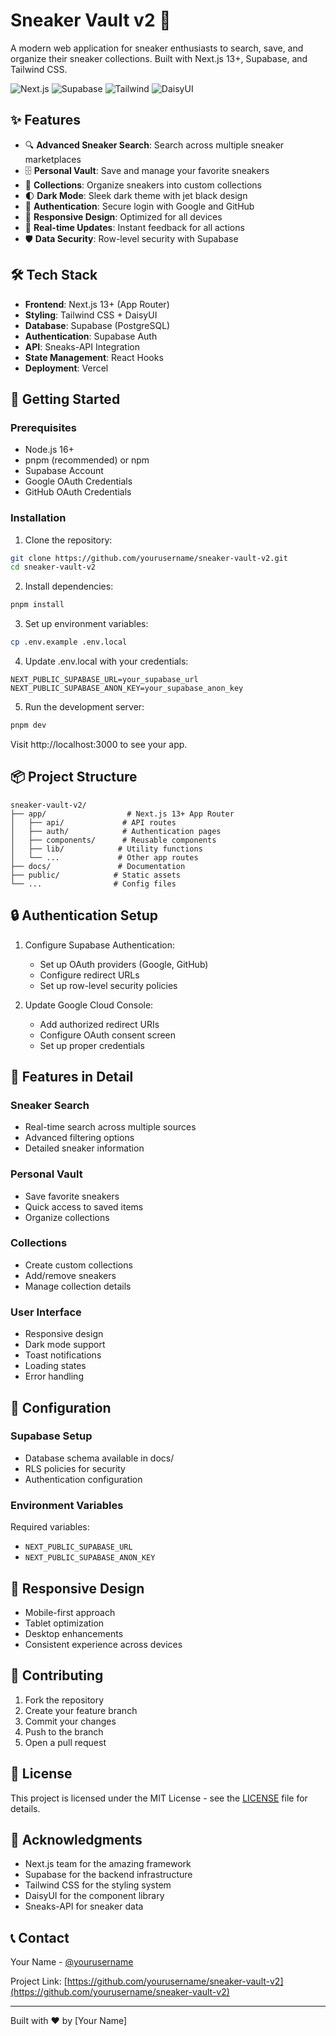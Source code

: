 # Sneaker Vault v2 🚀

A modern web application for sneaker enthusiasts to search, save, and organize their sneaker collections. Built with Next.js 13+, Supabase, and Tailwind CSS.

![Next.js](https://img.shields.io/badge/Next.js-13+-black)
![Supabase](https://img.shields.io/badge/Supabase-Latest-green)
![Tailwind](https://img.shields.io/badge/Tailwind-3-blue)
![DaisyUI](https://img.shields.io/badge/DaisyUI-4-purple)

## ✨ Features

- 🔍 **Advanced Sneaker Search**: Search across multiple sneaker marketplaces
- 🗄️ **Personal Vault**: Save and manage your favorite sneakers
- 📁 **Collections**: Organize sneakers into custom collections
- 🌓 **Dark Mode**: Sleek dark theme with jet black design
- 🔐 **Authentication**: Secure login with Google and GitHub
- 📱 **Responsive Design**: Optimized for all devices
- 🎯 **Real-time Updates**: Instant feedback for all actions
- 🛡️ **Data Security**: Row-level security with Supabase

## 🛠️ Tech Stack

- **Frontend**: Next.js 13+ (App Router)
- **Styling**: Tailwind CSS + DaisyUI
- **Database**: Supabase (PostgreSQL)
- **Authentication**: Supabase Auth
- **API**: Sneaks-API Integration
- **State Management**: React Hooks
- **Deployment**: Vercel

## 🚀 Getting Started

### Prerequisites

- Node.js 16+
- pnpm (recommended) or npm
- Supabase Account
- Google OAuth Credentials
- GitHub OAuth Credentials

### Installation

1. Clone the repository:
```bash
git clone https://github.com/yourusername/sneaker-vault-v2.git
cd sneaker-vault-v2
```

2. Install dependencies:
```bash
pnpm install
```

3. Set up environment variables:
```bash
cp .env.example .env.local
```

4. Update .env.local with your credentials:
```env
NEXT_PUBLIC_SUPABASE_URL=your_supabase_url
NEXT_PUBLIC_SUPABASE_ANON_KEY=your_supabase_anon_key
```

5. Run the development server:
```bash
pnpm dev
```

Visit http://localhost:3000 to see your app.

## 📦 Project Structure

```
sneaker-vault-v2/
├── app/                  # Next.js 13+ App Router
│   ├── api/             # API routes
│   ├── auth/            # Authentication pages
│   ├── components/      # Reusable components
│   ├── lib/            # Utility functions
│   └── ...             # Other app routes
├── docs/               # Documentation
├── public/            # Static assets
└── ...                # Config files
```

## 🔒 Authentication Setup

1. Configure Supabase Authentication:
   - Set up OAuth providers (Google, GitHub)
   - Configure redirect URLs
   - Set up row-level security policies

2. Update Google Cloud Console:
   - Add authorized redirect URIs
   - Configure OAuth consent screen
   - Set up proper credentials

## 🎨 Features in Detail

### Sneaker Search
- Real-time search across multiple sources
- Advanced filtering options
- Detailed sneaker information

### Personal Vault
- Save favorite sneakers
- Quick access to saved items
- Organize collections

### Collections
- Create custom collections
- Add/remove sneakers
- Manage collection details

### User Interface
- Responsive design
- Dark mode support
- Toast notifications
- Loading states
- Error handling

## 🔧 Configuration

### Supabase Setup
- Database schema available in docs/
- RLS policies for security
- Authentication configuration

### Environment Variables
Required variables:
- `NEXT_PUBLIC_SUPABASE_URL`
- `NEXT_PUBLIC_SUPABASE_ANON_KEY`

## 📱 Responsive Design

- Mobile-first approach
- Tablet optimization
- Desktop enhancements
- Consistent experience across devices

## 🤝 Contributing

1. Fork the repository
2. Create your feature branch
3. Commit your changes
4. Push to the branch
5. Open a pull request

## 📄 License

This project is licensed under the MIT License - see the [LICENSE](LICENSE) file for details.

## 🙏 Acknowledgments

- Next.js team for the amazing framework
- Supabase for the backend infrastructure
- Tailwind CSS for the styling system
- DaisyUI for the component library
- Sneaks-API for sneaker data

## 📞 Contact

Your Name - [@yourusername](https://twitter.com/yourusername)

Project Link: [https://github.com/yourusername/sneaker-vault-v2](https://github.com/yourusername/sneaker-vault-v2)

---
Built with ❤️ by [Your Name]
